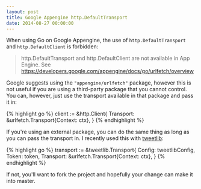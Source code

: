 ```yaml
---
layout: post
title: Google Appengine http.DefaultTransport
date: 2014-08-27 00:00:00
---
```


When using Go on Google Appengine, the use of `http.DefaultTransport` and `http.DefaultClient` is forbidden:

> http.DefaultTransport and http.DefaultClient are not available in App Engine. See https://developers.google.com/appengine/docs/go/urlfetch/overview

Google suggests using the `"appengine/urlfetch"` package, however this is not useful if you are using a third-party package that you cannot control. You can, however, just use the transport available in that package and pass it in:

<!--more-->

{% highlight go %}
client := &http.Client{
    Transport: &urlfetch.Transport{Context: ctx},
}
{% endhighlight %}

If you're using an external package, you can do the same thing as long as you can pass the transport in. I recently used this with [tweetlib](http://gopkg.in/tweetlib.v2):

{% highlight go %}
transport := &tweetlib.Transport{
    Config:    tweetlibConfig,
    Token:     token,
    Transport: &urlfetch.Transport{Context: ctx},
}
{% endhighlight %}

If not, you'll want to fork the project and hopefully your change can make it into master.
